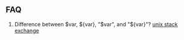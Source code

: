 ## FAQ

1. Difference between $var, ${var}, "$var", and "${var}"? [unix stack exchange](https://unix.stackexchange.com/questions/4899/var-vs-var-and-to-quote-or-not-to-quote)
